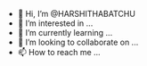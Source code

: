- 👋 Hi, I’m @HARSHITHABATCHU
- 👀 I’m interested in ...
- 🌱 I’m currently learning ...
- 💞️ I’m looking to collaborate on ...
- 📫 How to reach me ...

<!---
HARSHITHABATCHU/HARSHITHABATCHU is a ✨ special ✨ repository because its `README.md` (this file) appears on your GitHub profile.
You can click the Preview link to take a look at your changes.
--->
